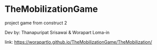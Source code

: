 # TheMobilizationGame
project game from construct 2


Dev by: Thanapuripat Srisawai & Worapart Loma-in



link: https://worapartlo.github.io/TheMobilizationGame/TheMobilization/

